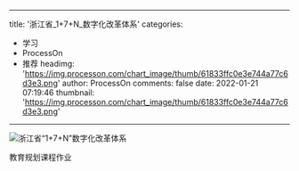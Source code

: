 
---
title: '浙江省_1+7+N_数字化改革体系'
categories: 
 - 学习
 - ProcessOn
 - 推荐
headimg: 'https://img.processon.com/chart_image/thumb/61833ffc0e3e744a77c6d3e3.png'
author: ProcessOn
comments: false
date: 2022-01-21 07:19:46
thumbnail: 'https://img.processon.com/chart_image/thumb/61833ffc0e3e744a77c6d3e3.png'
---

<div>   
<img class="thumb" alt="浙江省“1+7+N”数字化改革体系" src="https://img.processon.com/chart_image/thumb/61833ffc0e3e744a77c6d3e3.png" referrerpolicy="no-referrer">
<p>教育规划课程作业</p>  
</div>
            